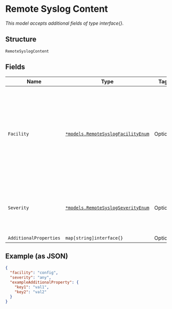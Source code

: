 
# Remote Syslog Content

*This model accepts additional fields of type interface{}.*

## Structure

`RemoteSyslogContent`

## Fields

| Name | Type | Tags | Description |
|  --- | --- | --- | --- |
| `Facility` | [`*models.RemoteSyslogFacilityEnum`](../../doc/models/remote-syslog-facility-enum.md) | Optional | enum: `any`, `authorization`, `change-log`, `config`, `conflict-log`, `daemon`, `dfc`, `external`, `firewall`, `ftp`, `interactive-commands`, `kernel`, `ntp`, `pfe`, `security`, `user`<br><br>**Default**: `"any"` |
| `Severity` | [`*models.RemoteSyslogSeverityEnum`](../../doc/models/remote-syslog-severity-enum.md) | Optional | enum: `alert`, `any`, `critical`, `emergency`, `error`, `info`, `notice`, `warning`<br><br>**Default**: `"any"` |
| `AdditionalProperties` | `map[string]interface{}` | Optional | - |

## Example (as JSON)

```json
{
  "facility": "config",
  "severity": "any",
  "exampleAdditionalProperty": {
    "key1": "val1",
    "key2": "val2"
  }
}
```

